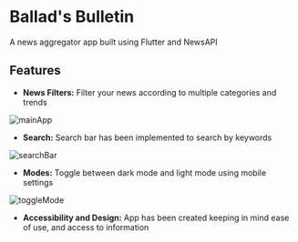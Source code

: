 # Ballad's Bulletin

A news aggregator app built using Flutter and NewsAPI

## Features

* **News Filters:** Filter your news according to multiple categories and trends

![mainApp](https://github.com/BallAd15/BalladsBulletin/assets/61866962/bd48e12c-941e-40d4-af9c-68fb94b7a0a2)

* **Search:** Search bar has been implemented to search by keywords

![searchBar](https://github.com/BallAd15/BalladsBulletin/assets/61866962/01081c31-11dc-4f0a-baab-9cea27d713b0)

* **Modes:** Toggle between dark mode and light mode using mobile settings

![toggleMode](https://github.com/BallAd15/BalladsBulletin/assets/61866962/a05ef829-c2be-4aff-bef8-6ef0a36956d5)

* **Accessibility and Design:** App has been created keeping in mind ease of use, and access to information
